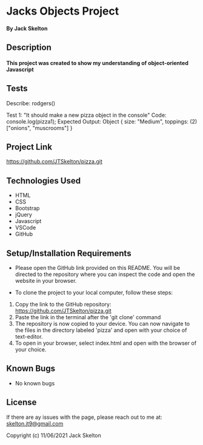 # Jacks Objects Project

#### By Jack Skelton

## Description
#### This project was created to show my understanding of object-oriented Javascript

## Tests
Describe: rodgers()

Test 1: "It should make a new pizza object in the console"
Code: console.log(pizza1);
Expected Output: Object { size: "Medium", toppings: (2) ["onions", "muscrooms"] }
​
​
## Project Link
https://github.com/JTSkelton/pizza.git
## Technologies Used

* HTML
* CSS
* Bootstrap
* jQuery
* Javascript
* VSCode
* GitHub

## Setup/Installation Requirements

* Please open the GitHub link provided on this README. You will be directed to the repository where you can inspect the code and open the website in your browser.

* To clone the project to your local computer, follow these steps:
1) Copy the link to the GitHub repository: https://github.com/JTSkelton/pizza.git
2) Paste the link in the terminal after the 'git clone' command
3) The repository is now copied to your device. You can now navigate to the files in the directory labeled 'pizza' and open with your choice of text-editor.
4) To open in your browser, select index.html and open with the browser of your choice.

## Known Bugs

* No known bugs
## License

If there are ay issues with the page, please reach out to me at: skelton.jt9@gmail.com

Copyright (c) 11/06/2021 Jack Skelton